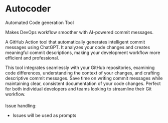 # Autocoder
Automated Code generation Tool

Makes DevOps workflow smoother with AI-powered commit messages.

A GitHub Action tool that automatically generates intelligent commit messages using ChatGPT. It analyzes your code changes and creates meaningful commit descriptions, making your development workflow more efficient and professional.

This tool integrates seamlessly with your GitHub repositories, examining code differences, understanding the context of your changes, and crafting descriptive commit messages. Save time on writing commit messages while maintaining clear, consistent documentation of your code changes. Perfect for both individual developers and teams looking to streamline their Git workflow.

####
Issue handling:
  - Issues will be used as prompts
